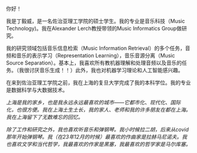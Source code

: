 你好！

我是丁毅威，是一名佐治亚理工学院的硕士学生。我的专业是音乐科技（Music Technology)。我在Alexander Lerch教授带领的Music Informatics Group做研究。

我的研究领域包括音乐信息检索（Music Information Retrieval）的多个任务，音频和音乐的表示学习（Representation Learning），音乐音源分离（Music Source Separation）。基本上，我喜欢所有教机器理解和处理音频以及音乐的任务。（我很讨厌音乐生成！！）此外，我也对机器学习理论和人工智能感兴趣。

在来到佐治亚理工学院之前，我在上海的复旦大学完成了我的本科学位。我的专业是数据科学与大数据技术。

*上海是我的家乡，也是我永远永远最喜欢的城市——它都市化、现代化、国际化，也很方便。我在上海土生土长，我的家人、老师和我的许多朋友在都在上海。我在上海留下了无数难忘的回忆。*

*除了工作和研究之外，我也喜欢听音乐和弹钢琴。我小时候拉二胡，后来从covid那年开始弹钢琴。我（在23年12月的时候）最喜欢的作曲家是拉赫马尼诺夫。我也喜欢文学和当代哲学，我最喜欢的作家是黑塞，我最喜欢的哲学家是马尔库塞。*